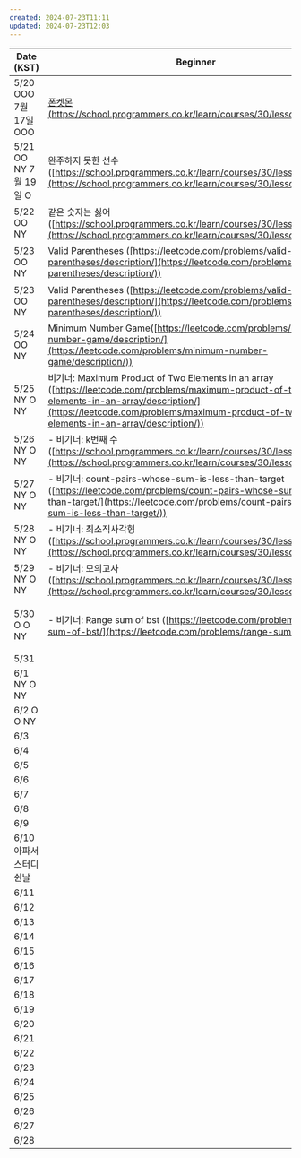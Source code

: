 ```yaml
---
created: 2024-07-23T11:11
updated: 2024-07-23T12:03
---
```



| Date (KST)          | Beginner                                                                                                                                                                                                                            | Middler                                                                                                                                                                                    | Challenger                                                                                                                                                                  |
| ------------------- | ----------------------------------------------------------------------------------------------------------------------------------------------------------------------------------------------------------------------------------- | ------------------------------------------------------------------------------------------------------------------------------------------------------------------------------------------ | --------------------------------------------------------------------------------------------------------------------------------------------------------------------------- |
| 5/20 OOO 7월 17일 OOO | [폰켓몬 (https://school.programmers.co.kr/learn/courses/30/lessons/1845)](https://school.programmers.co.kr/learn/courses/30/lessons/1845)                                                                                              | 전화번호 목록 (https://school.programmers.co.kr/learn/courses/30/lessons/42577)                                                                                                                  | 챌린저: 베스트앨범 (https://school.programmers.co.kr/learn/courses/30/lessons/42579)                                                                                                |
| 5/21 OO NY 7월 19일 O | 완주하지 못한 선수 ([https://school.programmers.co.kr/learn/courses/30/lessons/42576](https://school.programmers.co.kr/learn/courses/30/lessons/42576))                                                                                     | 의상 ([https://school.programmers.co.kr/learn/courses/30/lessons/42578](https://school.programmers.co.kr/learn/courses/30/lessons/42578))                                                    | 비슷한 단어 ([https://www.acmicpc.net/problem/2179](https://www.acmicpc.net/problem/2179))                                                                                       |
| 5/22 OO NY          | 같은 숫자는 싫어([https://school.programmers.co.kr/learn/courses/30/lessons/12906](https://school.programmers.co.kr/learn/courses/30/lessons/12906))                                                                                       | 기능개발 ([https://school.programmers.co.kr/learn/courses/30/lessons/42586](https://school.programmers.co.kr/learn/courses/30/lessons/42586))                                                  | 다리를 지나는 트럭 ([https://school.programmers.co.kr/learn/courses/30/lessons/42583](https://school.programmers.co.kr/learn/courses/30/lessons/42583))                             |
| 5/23 OO NY          | Valid Parentheses ([https://leetcode.com/problems/valid-parentheses/description/](https://leetcode.com/problems/valid-parentheses/description/))                                                                                    | 올바른 괄호 ([https://school.programmers.co.kr/learn/courses/30/lessons/12909/](https://school.programmers.co.kr/learn/courses/30/lessons/12909/))                                              | 주식 가격 ([https://school.programmers.co.kr/learn/courses/30/lessons/42584](https://school.programmers.co.kr/learn/courses/30/lessons/42584))                                  |
| 5/23 OO NY          | Valid Parentheses ([https://leetcode.com/problems/valid-parentheses/description/](https://leetcode.com/problems/valid-parentheses/description/))                                                                                    | 올바른 괄호 ([https://school.programmers.co.kr/learn/courses/30/lessons/12909/](https://school.programmers.co.kr/learn/courses/30/lessons/12909/))                                              | 주식 가격 ([https://school.programmers.co.kr/learn/courses/30/lessons/42584](https://school.programmers.co.kr/learn/courses/30/lessons/42584))                                  |
| 5/24 OO NY          | Minimum Number Game([https://leetcode.com/problems/minimum-number-game/description/](https://leetcode.com/problems/minimum-number-game/description/))                                                                               | 더 맵게 ([https://school.programmers.co.kr/learn/courses/30/lessons/42626](https://school.programmers.co.kr/learn/courses/30/lessons/42626))                                                  | 디스크 컨트롤러 ([https://school.programmers.co.kr/learn/courses/30/lessons/42627](https://school.programmers.co.kr/learn/courses/30/lessons/42627))                               |
| 5/25 NY O NY        | 비기너: Maximum Product of Two Elements in an array ([https://leetcode.com/problems/maximum-product-of-two-elements-in-an-array/description/](https://leetcode.com/problems/maximum-product-of-two-elements-in-an-array/description/)) | smallest-number-in-infinite-set ([https://leetcode.com/problems/smallest-number-in-infinite-set/description/](https://leetcode.com/problems/smallest-number-in-infinite-set/description/)) | 이중우선순위큐 ([https://school.programmers.co.kr/learn/courses/30/lessons/42628](https://school.programmers.co.kr/learn/courses/30/lessons/42628))                                |
| 5/26 NY O NY        | - 비기너: k번째 수 ([https://school.programmers.co.kr/learn/courses/30/lessons/42748](https://school.programmers.co.kr/learn/courses/30/lessons/42748))                                                                                   | - 미들러: 가장 큰 수 ([https://school.programmers.co.kr/learn/courses/30/lessons/42746](https://school.programmers.co.kr/learn/courses/30/lessons/42746))                                         | - 챌린저: Put Marbles in Bags ([https://leetcode.com/problems/put-marbles-in-bags/description/](https://leetcode.com/problems/put-marbles-in-bags/description/))               |
| 5/27 NY O NY        | - 비기너: count-pairs-whose-sum-is-less-than-target ([https://leetcode.com/problems/count-pairs-whose-sum-is-less-than-target/](https://leetcode.com/problems/count-pairs-whose-sum-is-less-than-target/))                             | - 미들러: H 인덱스 ([https://school.programmers.co.kr/learn/courses/30/lessons/42747](https://school.programmers.co.kr/learn/courses/30/lessons/42747))                                          | - 챌린저: orderly-queue ([https://leetcode.com/problems/orderly-queue/description/](https://leetcode.com/problems/orderly-queue/description/))                                 |
| 5/28 NY O NY        | - 비기너: 최소직사각형 ([https://school.programmers.co.kr/learn/courses/30/lessons/86491](https://school.programmers.co.kr/learn/courses/30/lessons/86491))                                                                                  | - 미들러: 카펫 ([https://school.programmers.co.kr/learn/courses/30/lessons/42842](https://school.programmers.co.kr/learn/courses/30/lessons/42842))                                             | - 챌린저: 모음사전 ([https://school.programmers.co.kr/learn/courses/30/lessons/84512](https://school.programmers.co.kr/learn/courses/30/lessons/84512))                            |
| 5/29 NY O NY        | - 비기너: 모의고사 ([https://school.programmers.co.kr/learn/courses/30/lessons/42840](https://school.programmers.co.kr/learn/courses/30/lessons/42840))                                                                                    | - 미들러: 소수찾기 ([https://school.programmers.co.kr/learn/courses/30/lessons/42839](https://school.programmers.co.kr/learn/courses/30/lessons/42839))                                           | - 챌린저: 전력망을 둘로 나누기 ([https://school.programmers.co.kr/learn/courses/30/lessons/86971](https://school.programmers.co.kr/learn/courses/30/lessons/86971))                     |
| 5/30 O O NY         | - 비기너: Range sum of bst ([https://leetcode.com/problems/range-sum-of-bst/](https://leetcode.com/problems/range-sum-of-bst/))                                                                                                        | - 미들러: 타겟넘버 ([https://school.programmers.co.kr/learn/courses/30/lessons/43165](https://school.programmers.co.kr/learn/courses/30/lessons/43165))                                           | - 챌린저: 퍼즐조각채우기 ([https://school.programmers.co.kr/learn/courses/30/lessons/84021](https://school.programmers.co.kr/learn/courses/30/lessons/84021)) 챌린저 문제는 너무 어려워서 안해도 됐었음 |
| 5/31                |                                                                                                                                                                                                                                     |                                                                                                                                                                                            |                                                                                                                                                                             |
| 6/1 NY O NY         |                                                                                                                                                                                                                                     |                                                                                                                                                                                            |                                                                                                                                                                             |
| 6/2 O O NY          |                                                                                                                                                                                                                                     |                                                                                                                                                                                            |                                                                                                                                                                             |
| 6/3                 |                                                                                                                                                                                                                                     |                                                                                                                                                                                            |                                                                                                                                                                             |
| 6/4                 |                                                                                                                                                                                                                                     |                                                                                                                                                                                            |                                                                                                                                                                             |
| 6/5                 |                                                                                                                                                                                                                                     |                                                                                                                                                                                            |                                                                                                                                                                             |
| 6/6                 |                                                                                                                                                                                                                                     |                                                                                                                                                                                            |                                                                                                                                                                             |
| 6/7                 |                                                                                                                                                                                                                                     |                                                                                                                                                                                            |                                                                                                                                                                             |
| 6/8                 |                                                                                                                                                                                                                                     |                                                                                                                                                                                            |                                                                                                                                                                             |
| 6/9                 |                                                                                                                                                                                                                                     |                                                                                                                                                                                            |                                                                                                                                                                             |
| 6/10 아파서 스터디 쉰날     |                                                                                                                                                                                                                                     |                                                                                                                                                                                            |                                                                                                                                                                             |
| 6/11                |                                                                                                                                                                                                                                     |                                                                                                                                                                                            |                                                                                                                                                                             |
| 6/12                |                                                                                                                                                                                                                                     |                                                                                                                                                                                            |                                                                                                                                                                             |
| 6/13                |                                                                                                                                                                                                                                     |                                                                                                                                                                                            |                                                                                                                                                                             |
| 6/14                |                                                                                                                                                                                                                                     |                                                                                                                                                                                            |                                                                                                                                                                             |
| 6/15                |                                                                                                                                                                                                                                     |                                                                                                                                                                                            |                                                                                                                                                                             |
| 6/16                |                                                                                                                                                                                                                                     |                                                                                                                                                                                            |                                                                                                                                                                             |
| 6/17                |                                                                                                                                                                                                                                     |                                                                                                                                                                                            |                                                                                                                                                                             |
| 6/18                |                                                                                                                                                                                                                                     |                                                                                                                                                                                            |                                                                                                                                                                             |
| 6/19                |                                                                                                                                                                                                                                     |                                                                                                                                                                                            |                                                                                                                                                                             |
| 6/20                |                                                                                                                                                                                                                                     |                                                                                                                                                                                            |                                                                                                                                                                             |
| 6/21                |                                                                                                                                                                                                                                     |                                                                                                                                                                                            |                                                                                                                                                                             |
| 6/22                |                                                                                                                                                                                                                                     |                                                                                                                                                                                            |                                                                                                                                                                             |
| 6/23                |                                                                                                                                                                                                                                     |                                                                                                                                                                                            |                                                                                                                                                                             |
| 6/24                |                                                                                                                                                                                                                                     |                                                                                                                                                                                            |                                                                                                                                                                             |
| 6/25                |                                                                                                                                                                                                                                     |                                                                                                                                                                                            |                                                                                                                                                                             |
| 6/26                |                                                                                                                                                                                                                                     |                                                                                                                                                                                            |                                                                                                                                                                             |
| 6/27                |                                                                                                                                                                                                                                     |                                                                                                                                                                                            |                                                                                                                                                                             |
| 6/28                |                                                                                                                                                                                                                                     |                                                                                                                                                                                            |                                                                                                                                                                             |



